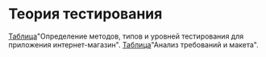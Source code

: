 # Теория тестирования

[Таблица](https://docs.google.com/spreadsheets/d/1PBKLxhCvA6Vt839sH5QEmmZ3TkZAit2YEzRS3LXhh08/edit?usp=sharing)"Определение методов, типов и уровней тестирования для приложения интернет-магазин".
[Таблица](https://docs.google.com/spreadsheets/d/193emY9ylI1rsngAshoOBqOg_Ofcnca2MGH3ebx8tE48/edit?usp=sharing)"Анализ требований и макета".
